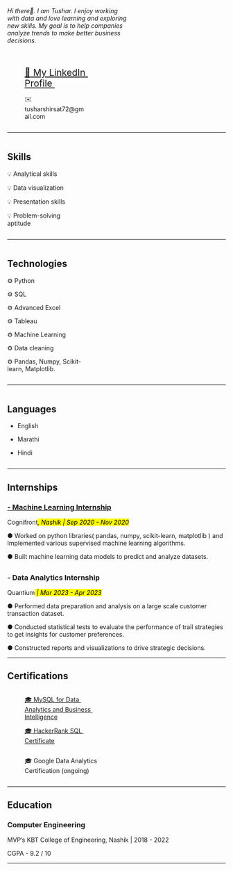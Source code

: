 
<html><head><meta http-equiv="Content-Type" content="text/html; charset=utf-8"/>
	
<!--</div><h1 class="page-title">Data Analyst</h1></header><div class="page-body"> -->
<div id="ecd5ffbc-9d8f-4b1a-9f36-0dd6c002dbeb" class="column-list"><div id="c58b61f2-24cd-443b-a31c-cf10abf5357d" style="width:56.25%" class="column">
<em>Hi there<span class="icon">👋. </span>I am Tushar. I enjoy working with data and love learning and exploring new skills. My goal is to help companies analyze trends to make better business decisions.</em><p id="21cf9171-7eac-43f6-8394-f5a8ade49725" class="">
	
<!-- <blockquote id="1a76e9da-e25c-4f31-9d53-43102a6230be"class="">  </blockquote> --> 	
</p><p id="3fff95c0-f9c8-4468-ab98-3f39aa08e95a" class="">
</p></div><div id="dae3ea8b-90bb-43e2-86cc-47924a1a70df" style="width:43.75%" class="column">
	
<figure class="block-color-gray_background callout" style="white-space:pre-wrap;display:flex" id="1ed220d9-4034-4562-be7b-77eba7baef34"><div style="font-size:1.5em">
<div style="width:100%"></div><a href="https://www.linkedin.com/in/tusharhshirsat/"><span class="icon">💼</span> My LinkedIn Profile </a></div></figure>
	
<figure class="block-color-gray_background callout" style="white-space:pre-wrap;display:flex" id="911c73f8-7435-447a-b9a7-e0ccf24bf4c3"><div style="font-size:1.5em"></div>
<div style="width:100%"><span class="icon">✉️</span> tusharshirsat72@gmail.com</div></figure></div></div>
	
<hr id="60f0a6fe-9134-4725-8d7e-fe85b937f30c"/><div id="6b5404a5-c7a6-41dc-86de-7ed58100c031" class="column-list"><div id="e3e17c44-de40-45ac-a50f-b3660476e90f" style="width:33.33333333333333%" class="column"><h2 id="6a400add-4fa8-4b79-933d-7833f78491cf" class="">Skills</h2><p id="6f79f2a0-b536-4e4a-80b5-9964284e8b14" class="">💡 Analytical skills</p><p id="21cf5f14-47ac-4440-a379-bc1ba769d9c3" class="">💡 Data visualization</p><p id="f42b2b2c-ae28-47f7-bb7d-4ea5320a8e86" class="">💡 Presentation skills</p><p id="c6dbc141-2e85-44c8-a1fa-228c4acb3b56" class="">💡 Problem-solving aptitude</p></div>
	
<hr id="1e8492c4-ff4a-4af3-a3ac-74eab4a976d2"/>	
<div id="15d638da-462b-49bd-bae2-dc4c9837ea9b" style="width:37.5%" class="column"><h2 id="adf07c90-d9f0-4317-a572-ab66998dab50" class="">Technologies</h2><p id="556316e0-e0ef-4b33-9798-e8fde6a7741b" class="">⚙️ Python</p><p id="75edc87c-1d15-4fa3-b7cd-630335a71108" class="">⚙️ SQL</p><p id="7295a4b9-8f62-44f4-b2fa-6343b0084ff3" class="">⚙️ Advanced Excel</p><p id="7344a439-c611-4a2b-8456-b24ed38718b3" class="">⚙️ Tableau</p><p id="89844930-4439-4965-b3ef-c7169cf0cfae" class="">⚙️ Machine Learning</p><p id="9f8c214a-de9f-475a-937a-1b36894bf8a5" class="">⚙️ Data cleaning</p><p id="c279d57f-3f11-4e84-b913-d66a8fa4de73" class="">⚙️ Pandas, Numpy, Scikit-learn, Matplotlib.</p></div>

<hr id="1e8492c4-ff4a-4af3-a3ac-74eab4a976d2"/>	
<div id="c3b7f50c-86c5-465b-9d8e-b80471569013" style="width:29.16666666666668%" class="column"><h2 id="f6c419bd-d527-4bc9-8ac7-c24740950b7d" class="">Languages</h2><ul id="dd06f541-e13c-4738-89c0-fa311b597d71" class="bulleted-list"><li style="list-style-type:disc">English</li></ul><ul id="23c42fca-03fe-4bf5-841b-944ab592ad14" class="bulleted-list"><li style="list-style-type:disc">Marathi</li></ul><ul id="f571ca66-fe2d-4ba1-a0f9-6500db4f83fa" class="bulleted-list"><li style="list-style-type:disc">Hindi</li></ul>
	
<p id="f3b2dd8f-4b52-46a5-b797-a3c4ab7d55ed" class=""></p></div></div>
<hr id="1e8492c4-ff4a-4af3-a3ac-74eab4a976d2"/><h2 id="cc9add08-9b3f-4f9c-8e2a-b6bbae0acb7d" class=""><strong>Internships</strong></h2><h3 id="f3982773-2aa6-4731-8214-45137f71c2a1" class=""><u>- Machine Learning Internship</u></h3><p id="a2f5a3cb-ab4f-42ac-a94c-5d87652461c2" class="">Cognifront<mark class="highlight-gray"><em>, Nashik | Sep 2020 - Nov 2020</em></mark></p><p id="4a7bf4b7-5aa3-4acd-b8e4-9322d663fa39" class="">● Worked on python libraries( pandas, numpy, scikit-learn, matplotlib ) and Implemented various supervised machine learning algorithms. </p><p id="2e3770fd-8fdd-4254-bc46-1dddab7afc7c" class="">● Built machine learning data models to predict and analyze datasets.</p><p id="d82848d7-0462-4387-b534-29c7d858cbff" class=""></p>

<p id="2e3770fd-8fdd-4254-bc46-1dddab7afc7c" class="">	
<p id="2e3770fd-8fdd-4254-bc46-1dddab7afc7c" class="">
<h2 id="cc9add08-9b3f-4f9c-8e2a-b6bbae0acb7d" class="">	
<h3 id="0f2f8d40-96bc-4a20-8670-2ffd5a71e683" class="">- Data Analytics Internship</h3><p id="b7b8f64a-1fa1-4390-8de4-0ca466c6b08c" class="">Quantium<mark class="highlight-gray"><em> | Mar 2023 - Apr 2023</em></mark></p><p id="5fc7060c-ee89-4152-a9e6-dca4fce25f99" class="">
● Performed data preparation and analysis on a large scale customer transaction dataset.
<p id="2e3770fd-8fdd-4254-bc46-1dddab7afc7c" class="">	
● Conducted statistical tests to evaluate the performance of trail strategies to get insights for customer preferences.
<p id="2e3770fd-8fdd-4254-bc46-1dddab7afc7c" class="">	
● Constructed reports and visualizations to drive strategic decisions. <!-- </p><p id="f0a37aa9-54e3-495b-8ead-1c32a188f484" class=""> -->
	
<hr id="1e8492c4-ff4a-4af3-a3ac-74eab4a976d2"/>
</p><h2 id="e589554f-8f35-4148-bcce-24476e2fe59d" class=""><strong>Certifications</strong></h2><div id="4f4ab918-3af6-4336-ac91-96c14066b721" class="column-list"><div id="37fdb5db-54d9-4a6d-af59-c72da4277345" style="width:50%" class="column">
	
<figure class="block-color-gray_background callout" style="white-space:pre-wrap;display:flex" id="7d13afdf-51d5-46cf-8c3e-74abce50ad89">
<div style="font-size:1.5em"></div>
<div style="width:100%"><a href="https://www.udemy.com/certificate/UC-aba5fc01-bd83-4ae7-aaec-70294e3d42b1/"><span class="icon">🎓</span> MySQL for Data Analytics and Business Intelligence</a></div></figure>
	
<p id="a5bfa060-bfe3-44e1-bfd8-c90e67563753" class=""></p>	
	
<figure class="block-color-gray_background callout" style="white-space:pre-wrap;display:flex" id="742a9dd9-d7e1-41bb-abfe-0f06e7c2c8a5"><div style="font-size:1.5em"></div><div style="width:100%"><a href="https://www.hackerrank.com/certificates/99a04509c93d"><span class="icon">🎓</span> HackerRank SQL Certificate</a></div></figure>
	
<p id="a5bfa060-bfe3-44e1-bfd8-c90e67563753" class=""></p></div>	
<div id="34a8f66e-65f8-48de-807a-08c741dcc48f" style="width:50%" class="column">
	
<figure class="block-color-gray_background callout" style="white-space:pre-wrap;display:flex" id="907e68ea-3dd5-4600-b1a1-66154c818129">
<div style="font-size:1.5em"></div>
<div style="width:100%"><span class="icon">🎓</span> Google Data Analytics Certification (ongoing)</div></figure></div></div>

<hr id="1e8492c4-ff4a-4af3-a3ac-74eab4a976d2"/>
<h2 id="aaa57e4f-8452-4e61-815a-9e3cd77bf07a" class="">Education</h2><h3 id="830d55c1-1873-41a2-a326-2d91bb5c6f48" class="">Computer Engineering </h3><p id="822d4b16-4e46-4d3a-aa7d-e3e4df4b1752" class="">MVP’s KBT College of Engineering, Nashik | 2018 - 2022</p><p id="9cd6de07-76f0-4c69-8e66-458199764317" class="">CGPA - 9.2 / 10</p><p id="b75e33fc-4409-46a0-b9ea-6086a371af89" class="">
</p><hr id="952ffeaf-912d-4482-85e9-d268619bd559"/></div></article></body></html>
